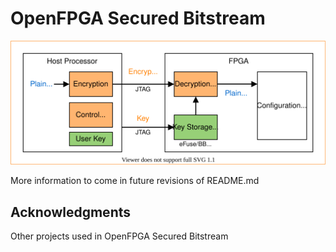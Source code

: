 # OpenFPGA Secured Bitstream

<p align="center">
  <img src="./docs/figures/OpenFPGA_Secure_Bitstream.svg">
</p>
  
More information to come in future revisions of README.md

## Acknowledgments

Other projects used in OpenFPGA Secured Bitstream
